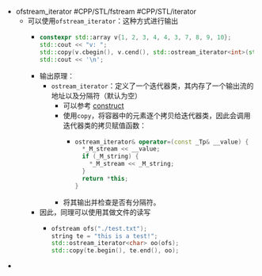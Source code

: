 - ofstream_iterator #CPP/STL/fstream #CPP/STL/iterator
	- 可以使用`ofstream_iterator`：这种方式进行输出
		- ```cpp
		  constexpr std::array v{1, 2, 3, 4, 4, 3, 7, 8, 9, 10};
		  std::cout << "v: ";
		  std::copy(v.cbegin(), v.cend(), std::ostream_iterator<int>(std::cout, " "));
		  std::cout << '\n';
		  ```
		- 输出原理：
			- `ostream_iterator`：定义了一个迭代器类，其内存了一个输出流的地址以及分隔符（默认为空）
				- 可以参考 [construct](https://en.cppreference.com/w/cpp/iterator/ostream_iterator/ostream_iterator)
				- 使用`copy`，将容器中的元素逐个拷贝给迭代器类，因此会调用迭代器类的拷贝赋值函数：
					- ```cpp
					  ostream_iterator& operator=(const _Tp& __value) {
					    *_M_stream << __value;
					    if (_M_string) {
					      *_M_stream << _M_string;
					    }
					    return *this;
					  }
					  ```
				- 将其输出并检查是否有分隔符。
		- 因此，同理可以使用其做文件的读写
			- ```cpp
			  ofstream ofs("./test.txt");
			  string te = "this is a test!";
			  std::ostream_iterator<char> oo(ofs);
			  std::copy(te.begin(), te.end(), oo);
			  ```
-